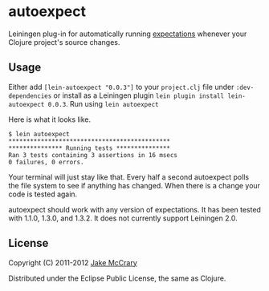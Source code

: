 # autoexpect

Leiningen plug-in for automatically running [expectations](https://github.com/jaycfields/expectations) whenever your Clojure project's source changes.

## Usage

Either add `[lein-autoexpect "0.0.3"]` to your `project.clj` file under `:dev-dependencies` or install as a Leiningen plugin `lein plugin install lein-autoexpect 0.0.3`. Run using `lein autoexpect`

Here is what it looks like. 

    $ lein autoexpect
    *********************************************
    *************** Running tests ***************
    Ran 3 tests containing 3 assertions in 16 msecs
    0 failures, 0 errors.

Your terminal will just stay like that. Every half a second autoexpect polls the file system to see if anything has changed. When there is a change your code is tested again.

autoexpect should work with any version of expectations. It has been tested with 1.1.0, 1.3.0, and 1.3.2. It does not currently support Leiningen 2.0.

## License

Copyright (C) 2011-2012 [Jake McCrary](http://jakemccrary.com)

Distributed under the Eclipse Public License, the same as Clojure.
